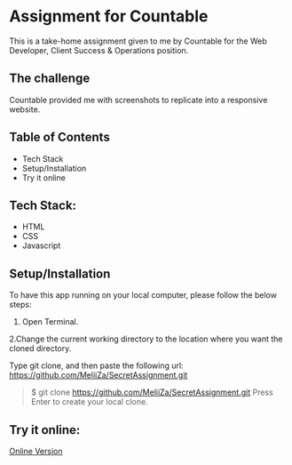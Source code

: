 # Assignment for Countable

This is a take-home assignment given to me by Countable for the Web Developer, Client Success & Operations position.

## The challenge

Countable provided me with screenshots to replicate into a responsive website.

## Table of Contents

- Tech Stack
- Setup/Installation
- Try it online

## Tech Stack:

- HTML
- CSS
- Javascript

## Setup/Installation

To have this app running on your local computer, please follow the below steps:

1. Open Terminal.

2.Change the current working directory to the location where you want the cloned directory.

Type git clone, and then paste the following url:
https://github.com/MeliiZa/SecretAssignment.git

> $ git clone https://github.com/MeliiZa/SecretAssignment.git
> Press Enter to create your local clone.

## Try it online:

[Online Version](https://github.com/MeliiZa/SecretAssignment)
